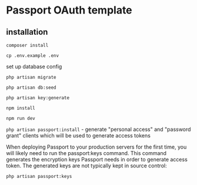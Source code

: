 # Passport OAuth template

## installation

`composer install`

`cp .env.example .env`

set up database config

`php artisan migrate`

`php artisan db:seed`

`php artisan key:generate`

`npm install`

`npm run dev`

`php artisan passport:install` - generate "personal access" 
and "password grant" clients which will be used to generate 
access tokens

When deploying Passport to your production servers for the first time, you will likely need to run the passport:keys command. This command generates the encryption keys Passport needs in order to generate access token. The generated keys are not typically kept in source control:

`php artisan passport:keys`
